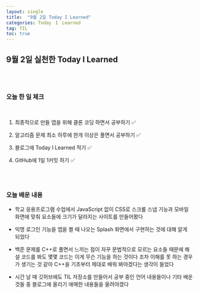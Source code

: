 ```yaml
---
layout: single
title:  "9월 2일 Today I Learned"
categories: TodayㅤIㅤLearned
tag: TIL
toc: true
---
```


## 9월 2일 실천한 Today I Learned

<br><br>

### 오늘 한 일 체크
<br>

1. 최종적으로 만들 앱을 위해 클론 코딩 하면서 공부하기 ✅
        
2. 알고리즘 문제 최소 하루에 한개 이상은 풀면서 공부하기 ✅

3. 블로그에 Today I Learned 적기 ✅

4. GitHub에 1일 1커밋 하기 ✅

<br><br>

### 오늘 배운 내용

* 학교 응용프로그램 수업에서 JavaScript 없이 CSS로
스크롤 스냅 기능과 모바일 화면에 맞춰 요소들에 크기가 달라지는
사이트를 만들어봤다

* 익명 로그인 기능을 앱을 켤 때 나오는 Splash 화면에서 구현하는 것에 대해 알게 되었다 

* 백준 문제를 C++로 풀면서 느끼는 점이 자꾸 문법적으로 모르는
요소들 때문에 해설 코드를 봐도 몇몇 코드는 이게 무슨 기능을 하는
것이다 조차 이해를 못 하는 경우가 생기는 것 같아 C++을 기초부터
제대로 배워 봐야겠다는 생각이 들었다

* 시간 날 때 깃허브에도 TIL 저장소를 만들어서 공부 중인 언어 내용들이나 기타 배운 것들 중 블로그에 올리기 애매한 내용들을 올려야겠다
